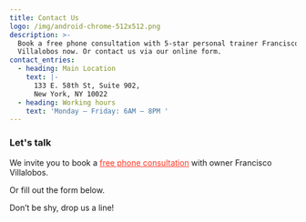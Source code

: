 ```yaml
---
title: Contact Us
logo: /img/android-chrome-512x512.png
description: >-
  Book a free phone consultation with 5-star personal trainer Francisco
  Villalobos now. Or contact us via our online form.
contact_entries:
  - heading: Main Location
    text: |-
      133 E. 58th St, Suite 902,
      New York, NY 10022
  - heading: Working hours
    text: 'Monday – Friday: 6AM – 8PM '
---
```

<h3 class="f4 b lh-title mb2">Let's talk</h3>

We invite you to book a <a href="https://calendly.com/isfny/15min" target="blank" style="color: #f32">free phone consultation</a> with owner Francisco Villalobos. 

Or fill out the form below.

Don’t be shy, drop us a line!
